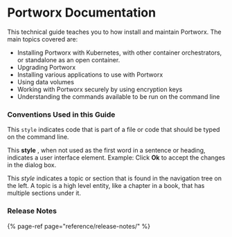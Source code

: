 # Portworx Documentation

This technical guide teaches you to how install and maintain Portworx. The main topics covered are:

* Installing Portworx with Kubernetes, with other container orchestrators, or standalone as an open container.
* Upgrading Portworx
* Installing various applications to use with Portworx
* Using data volumes
* Working with Portworx securely by using encryption keys
* Understanding the commands available to be run on the command line

### Conventions Used in this Guide

This `style` indicates code that is part of a file or code that should be typed on the command line.

This **style** , when not used as the first word in a sentence or heading, indicates a user interface element. Example: Click **Ok** to accept the changes in the dialog box.

This _style_ indicates a topic or section that is found in the navigation tree on the left. A topic is a high level entity, like a chapter in a book, that has multiple sections under it.

### Release Notes

{% page-ref page="reference/release-notes/" %}





